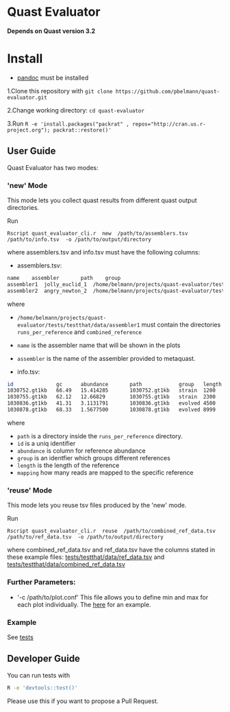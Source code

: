 # Quast Evaluator

**Depends on Quast version 3.2**

# Install

* [pandoc](http://pandoc.org/) must be installed 

1.Clone this repository with `git clone https://github.com/pbelmann/quast-evaluator.git`

2.Change working directory: `cd quast-evaluator ` 

3.Run `R -e 'install.packages("packrat" , repos="http://cran.us.r-project.org"); packrat::restore()'` 

## User Guide

Quast Evaluator has two modes:

### 'new' Mode

This mode lets you collect quast results from different quast output directories.


Run 

`Rscript quast_evaluator_cli.r  new  /path/to/assemblers.tsv   /path/to/info.tsv  -o /path/to/output/directory`

where assemblers.tsv and info.tsv must have the following columns:

* assemblers.tsv:

~~~BASH
name	assembler       path	group
assembler1	jolly_euclid_1  /home/belmann/projects/quast-evaluator/tests/testthat/data/assembler1	1
assembler2	angry_newton_2  /home/belmann/projects/quast-evaluator/tests/testthat/data/assembler2	2
~~~

where 

   * `/home/belmann/projects/quast-evaluator/tests/testthat/data/assembler1` must contain the directories `runs_per_reference` and `combined_reference`
   * `name` is the assembler name  that will be shown in the plots
   * `assembler` is the name of the assembler provided to metaquast.

* info.tsv:

~~~BASH
id              gc      abundance       path	        group	length	mapping	
1030752.gt1kb   66.49   15.414285       1030752.gt1kb   strain	1200	43000
1030755.gt1kb   62.12   12.66829        1030755.gt1kb   strain	2300	89999
1030836.gt1kb   41.31   3.1131791       1030836.gt1kb   evolved	4500	76666
1030878.gt1kb   68.33   1.5677500       1030878.gt1kb   evolved	8999	50000
~~~

where 
  * `path` is a directory inside the `runs_per_reference` directory.
  * `id` is a uniq identifier
  * `abundance` is column for reference abundance
  * `group` is an identfier which groups different references
  * `length` is the length of the reference
  * `mapping` how many reads are mapped to the specific reference

### 'reuse' Mode

This mode lets you reuse tsv files produced by the 'new' mode.

Run 

`Rscript quast_evaluator_cli.r  reuse  /path/to/combined_ref_data.tsv   /path/to/ref_data.tsv  -o /path/to/output/directory`

where combined_ref_data.tsv and ref_data.tsv have the columns stated in these example files: [tests/testthat/data/ref_data.tsv](tests/testthat/data/ref_data.tsv) and [tests/testthat/data/combined_ref_data.tsv](tests/testthat/data/combined_ref_data.tsv) 

### Further Parameters:

  * '-c  /path/to/plot.conf'  This file allows you to define min and max for each plot individually. The [here](tests/testthat/data/plots_conf.tsv) for an example.  

### Example

  See [tests](tests/testthat/test_quast_evaluator.r)

## Developer Guide

You can run tests with

~~~BASH
R -e 'devtools::test()'
~~~

Please use this if you want to propose a Pull Request.
